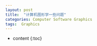 ```yaml
---
layout: post
title:  "计算机图形学一些问题"
categories: Computer Software Graphics
tags:  Graphics
---
```


* content
{:toc}

